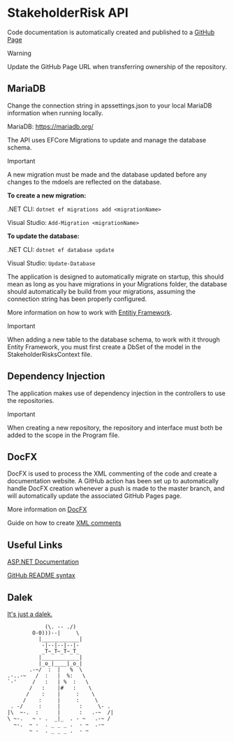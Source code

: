 # StakeholderRisk API

Code documentation is automatically created and published to a [GitHub Page](https://meara1179.github.io/T217-Capstone-Project-API/) 
> [!WARNING]
> Update the GitHub Page URL when transferring ownership of the repository.

## MariaDB

Change the connection string in apssettings.json to your local MariaDB information when running locally.

MariaDB: https://mariadb.org/

The API uses EFCore Migrations to update and manage the database schema. 
> [!IMPORTANT]
> A new migration must be made and the database updated before any changes to the mdoels are reflected on the database.

**To create a new migration:**

.NET CLI: `dotnet ef migrations add <migrationName>`

Visual Studio: `Add-Migration <migrationName>`

**To update the database:**

.NET CLI: `dotnet ef database update`

Visual Studio: `Update-Database`

The application is designed to automatically migrate on startup, this should mean as long as you have migrations in your Migrations folder, the database should automatically be build from your migrations, assuming the connection string has been properly configured.

More information on how to work with [Entitiy Framework](https://learn.microsoft.com/en-us/ef/).

> [!IMPORTANT]
> When adding a new table to the database schema, to work with it through Entity Framework, you must first create a DbSet of the model in the StakeholderRisksContext file.

## Dependency Injection

The application makes use of dependency injection in the controllers to use the repositories.
> [!IMPORTANT]
> When creating a new repository, the repository and interface must both be added to the scope in the Program file.


## DocFX

DocFX is used to process the XML commenting of the code and create a documentation website. A GitHub action has been set up to automatically handle DocFX creation whenever a push is made to the master branch, and will automatically update the associated GitHub Pages page.

More information on [DocFX](https://dotnet.github.io/docfx/)

Guide on how to create [XML comments](https://learn.microsoft.com/en-us/dotnet/csharp/language-reference/xmldoc/)

## Useful Links

[ASP.NET Documentation](https://learn.microsoft.com/en-us/aspnet/core/?view=aspnetcore-9.0)

[GitHub README syntax](https://docs.github.com/en/get-started/writing-on-github/getting-started-with-writing-and-formatting-on-github/basic-writing-and-formatting-syntax)

## Dalek

[It's just a dalek.](https://en.wikipedia.org/wiki/Dalek)

```
            (\. -- ./)
        O-0)))--|     \
          |____________|
           -|--|--|--|-
           _T~_T~_T~_T_
          |____________|
          |_o_|____|_o_|
       .-~/  :  |   %  \
.-..-~   /  :   |  %:   \
`-'     /   :   | %  :   \
       /   :    |#   :    \
      /    :    |     :    \
     /    :     |     :     \
 . -/     :     |      :     \- .
|\  ~-.  :      |      :   .-~  /|
\ ~-.   ~ - .  _|_  . - ~   .-~ /
  ~-.  ~ -  . _ _ _ .  - ~  .-~
       ~ -  . _ _ _ .  - ~
